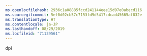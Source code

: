 ```yaml
---
ms.openlocfilehash: 2936c1a08885fccd241144eee15d97e0abecd116
ms.sourcegitcommit: 5ef0d02cb57c7153fd9d5417cdcad45665af832e
ms.translationtype: HT
ms.contentlocale: ja-JP
ms.lasthandoff: 08/29/2019
ms.locfileid: "71139561"
---
```

dpi